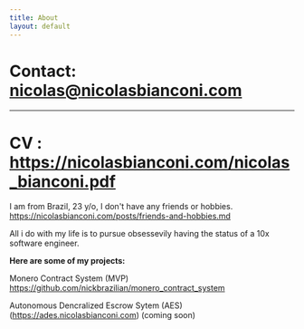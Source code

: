 ```yaml
---
title: About
layout: default
---
```


# Contact: nicolas@nicolasbianconi.com 

---

# CV : https://nicolasbianconi.com/nicolas_bianconi.pdf

I am from Brazil, 23 y/o, I don't have any friends or hobbies. https://nicolasbianconi.com/posts/friends-and-hobbies.md

All i do with my life is to pursue obsessevily having the status of a 10x software engineer.

**Here are some of my projects:**

Monero Contract System (MVP) https://github.com/nickbrazilian/monero_contract_system

Autonomous Dencralized Escrow Sytem (AES) (https://ades.nicolasbianconi.com) (coming soon)



